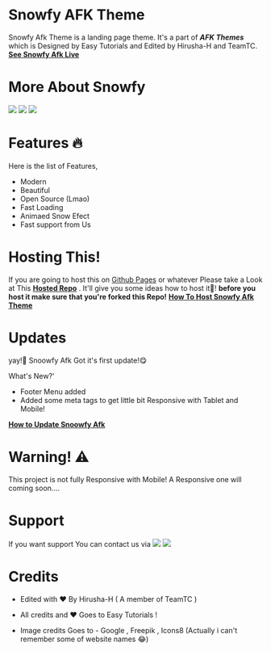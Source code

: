 # Snowfy AFK Theme
Snowfy Afk Theme is a landing page theme. It's a part of ***AFK Themes*** which is Designed by Easy Tutorials and Edited by Hirusha-H and TeamTC.
**[See Snowfy Afk Live](https://hirusha-h.github.io/)**

# More About Snowfy
<a href="https://github.com/TeamTC/Snowfy-Afk-Theme"> <img src="https://img.shields.io/badge/Snowfy-Made%20with-aqua?style=for-the-badge&logo=appveyor"/></a>  <a href="https://github.com/TeamTC/Snowfy-Afk-Theme"> <img src="https://img.shields.io/badge/HTML5-E34F26?style=for-the-badge&logo=html5&logoColor=white"/></a>  <a href="https://github.com/TeamTC/Snowfy-Afk-Theme"> <img src="https://img.shields.io/badge/CSS3-1572B6?style=for-the-badge&logo=css3&logoColor=white"/></a>  


# Features 🔥️
Here is the list of Features,

- Modern
- Beautiful
- Open Source (Lmao)
- Fast Loading
- Animaed Snow Efect
- Fast support from Us


# Hosting This!
If you are going to host this on [Github Pages](pages.github.com) or whatever Please take a Look at This **[Hosted Repo](https://github.com/Hirusha-H/Hirusha-H.github.io)** . It'll give you some ideas how to host it🤗️! **before you host it make sure that you're forked this Repo!** **[How To Host Snowfy Afk Theme](https://github.com/TeamTC/Snowfy-Afk-Theme/wiki/How-to-host-Snowfy-Afk)**


# Updates
yay!🤩️ Snoowfy Afk Got it's first update!😋️

What's New?'
- Footer Menu added
- Added some meta tags to get little bit Responsive with Tablet and Mobile!

**[How to Update Snoowfy Afk](https://github.com/TeamTC/Snowfy-Afk-Theme/wiki/How-to-Update%3F)**

# Warning! ⚠️️
This project is not fully Responsive with Mobile! A Responsive one will coming soon....


# Support
If you want support You can contact us via <a href="https://t.me/TheTeamTC"> <img src="https://img.shields.io/badge/Telegram-2CA5E0?style=for-the-badge&logo=telegram&logoColor=white"/></a>   <a href="https://chat.whatsapp.com/LTonlIoEvQLD1efNifd0TH"> <img src="https://img.shields.io/badge/WhatsApp-25D366?style=for-the-badge&logo=whatsapp&logoColor=white"/></a>

# Credits

- Edited with ❤️ By Hirusha-H ( A member of TeamTC )
- All credits and ❤️ Goes to Easy Tutorials !

- Image credits Goes to - Google , Freepik , Icons8 (Actually i can't remember some of website names 😂️)
